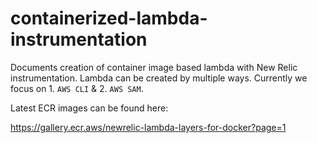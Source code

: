 # containerized-lambda-instrumentation

Documents creation of container image based lambda with New Relic instrumentation. Lambda can be created by multiple ways.
Currently we focus on 1. `AWS CLI` & 2. `AWS SAM`.

Latest ECR images can be found here: 

https://gallery.ecr.aws/newrelic-lambda-layers-for-docker?page=1
